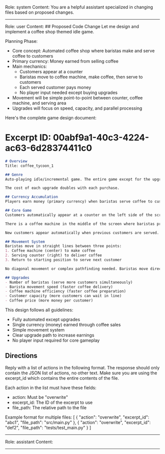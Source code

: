 Role: system
Content: You are a helpful assistant specialized in changing files based on proposed changes.
__________________
Role: user
Content: ## Proposed Code Change
Let me design and implement a coffee shop themed idle game.

Planning Phase:
- Core concept: Automated coffee shop where baristas make and serve coffee to customers
- Primary currency: Money earned from selling coffee
- Main mechanics: 
  - Customers appear at a counter
  - Baristas move to coffee machine, make coffee, then serve to customers
  - Each served customer pays money
  - No player input needed except buying upgrades
- Movement will be simple point-to-point between counter, coffee machine, and serving area
- Upgrades will focus on speed, capacity, and parallel processing

Here's the complete game design document:

# Excerpt ID: 00abf9a1-40c3-4224-ac63-6d28374411c0
```markdown docs/overview.md
# Overview
Title: coffee_tycoon_1

## Genre
Auto-playing idle/incremental game. The entire game except for the upgrades is fully automated. The player will earn more of the primary currency over time

The cost of each upgrade doubles with each purchase.

## Currency Accumulation
Players earn money (primary currency) when baristas serve coffee to customers. Each customer pays a fixed amount when served their coffee.

## Core Game
Customers automatically appear at a counter on the left side of the screen. Baristas move to the coffee machine to prepare coffee, then serve it to waiting customers. Each customer has a coffee order displayed above them.

There is a coffee machine in the middle of the screen where baristas prepare drinks. The right side has a serving counter where completed orders are delivered to customers.

New customers appear automatically when previous customers are served. Multiple customers can wait in line.

## Movement System
Baristas move in straight lines between three points:
1. Coffee machine (center) to make coffee
2. Serving counter (right) to deliver coffee
3. Return to starting position to serve next customer

No diagonal movement or complex pathfinding needed. Baristas move directly between points.

## Upgrades
- Number of baristas (serve more customers simultaneously)
- Barista movement speed (faster coffee delivery)
- Coffee machine efficiency (faster coffee preparation)
- Customer capacity (more customers can wait in line)
- Coffee price (more money per customer)
```

This design follows all guidelines:
- Fully automated except upgrades
- Single currency (money) earned through coffee sales
- Simple movement system
- Clear upgrade path to increase earnings
- No player input required for core gameplay

## Directions
Reply with a list of actions in the following format. The response should only contain the JSON list of actions, no other text.
Make sure you are using the excerpt_id which contains the entire contents of the file.

Each action in the list must have these fields:
- action: Must be "overwrite"
- excerpt_id: The ID of the excerpt to use
- file_path: The relative path to the file

Example format for multiple files:
[
    {
        "action": "overwrite",
        "excerpt_id": "abc1",
        "file_path": "src/main.py"
    },
    {
        "action": "overwrite",
        "excerpt_id": "def2",
        "file_path": "tests/test_main.py"
    }
]
__________________
Role: assistant
Content: 
__________________
